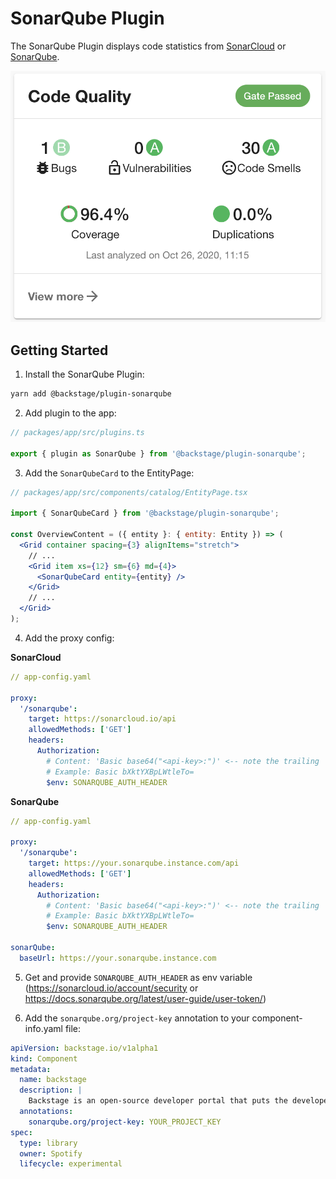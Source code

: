 # SonarQube Plugin

The SonarQube Plugin displays code statistics from [SonarCloud](https://sonarcloud.io) or [SonarQube](https://sonarqube.com).

![Sonar Card](./docs/sonar-card.png)

## Getting Started

1. Install the SonarQube Plugin:

```bash
yarn add @backstage/plugin-sonarqube
```

2. Add plugin to the app:

```js
// packages/app/src/plugins.ts

export { plugin as SonarQube } from '@backstage/plugin-sonarqube';
```

3. Add the `SonarQubeCard` to the EntityPage:

```jsx
// packages/app/src/components/catalog/EntityPage.tsx

import { SonarQubeCard } from '@backstage/plugin-sonarqube';

const OverviewContent = ({ entity }: { entity: Entity }) => (
  <Grid container spacing={3} alignItems="stretch">
    // ...
    <Grid item xs={12} sm={6} md={4}>
      <SonarQubeCard entity={entity} />
    </Grid>
    // ...
  </Grid>
);
```

4. Add the proxy config:

**SonarCloud**

```yaml
// app-config.yaml

proxy:
  '/sonarqube':
    target: https://sonarcloud.io/api
    allowedMethods: ['GET']
    headers:
      Authorization:
        # Content: 'Basic base64("<api-key>:")' <-- note the trailing ':'
        # Example: Basic bXktYXBpLWtleTo=
        $env: SONARQUBE_AUTH_HEADER
```

**SonarQube**

```yaml
// app-config.yaml

proxy:
  '/sonarqube':
    target: https://your.sonarqube.instance.com/api
    allowedMethods: ['GET']
    headers:
      Authorization:
        # Content: 'Basic base64("<api-key>:")' <-- note the trailing ':'
        # Example: Basic bXktYXBpLWtleTo=
        $env: SONARQUBE_AUTH_HEADER

sonarQube:
  baseUrl: https://your.sonarqube.instance.com
```

5. Get and provide `SONARQUBE_AUTH_HEADER` as env variable (https://sonarcloud.io/account/security or https://docs.sonarqube.org/latest/user-guide/user-token/)

6. Add the `sonarqube.org/project-key` annotation to your component-info.yaml file:

```yaml
apiVersion: backstage.io/v1alpha1
kind: Component
metadata:
  name: backstage
  description: |
    Backstage is an open-source developer portal that puts the developer experience first.
  annotations:
    sonarqube.org/project-key: YOUR_PROJECT_KEY
spec:
  type: library
  owner: Spotify
  lifecycle: experimental
```
